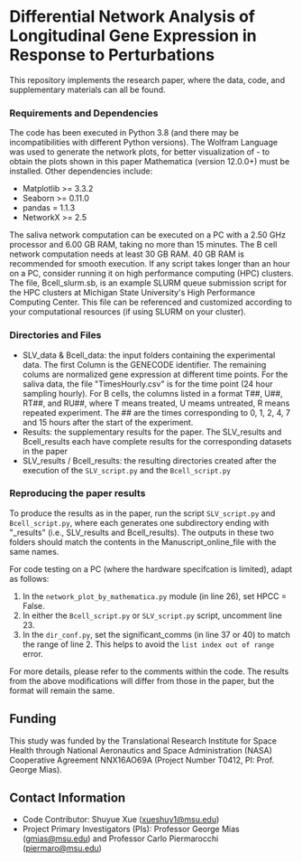 # Differential Network Analysis of Longitudinal Gene Expression in Response to Perturbations
This repository implements the research paper, where the data, code, and supplementary materials can all be found.

### Requirements and Dependencies
The code has been executed in Python 3.8 (and there may be incompatibilities with different Python versions). The Wolfram Language was used to generate the network plots, for better visualization of - to obtain the plots shown in this paper Mathematica (version 12.0.0+) must be installed. Other dependencies include: 
* Matplotlib >= 3.3.2
* Seaborn >= 0.11.0
* pandas = 1.1.3
* NetworkX >= 2.5

The saliva network computation can be executed on a PC with a 2.50 GHz processor and 6.00 GB RAM, taking no more than 15 minutes. The B cell network computation needs at least 30 GB RAM. 40 GB RAM is recommended for smooth execution. If any script takes longer than an hour on a PC, consider running it on high performance computing (HPC) clusters. The file, Bcell_slurm.sb, is an example SLURM queue submission script for the HPC clusters at Michigan State University's High Performance Computing Center. This file can be referenced and customized according to your computational resources (if using SLURM on your cluster). 

### Directories and Files
* SLV_data & Bcell_data: the input folders containing the experimental data. The first Column is the GENECODE identifier. The remaining colums are normalized gene expression at different time points. For the saliva data, the file "TimesHourly.csv" is for the time point (24 hour sampling hourly). For B cells, the columns listed in a format T##, U##, RT##, and RU##, where T means treated, U meams untreated, R means repeated experiment. The ## are the times corresponding to 0, 1, 2, 4, 7 and 15 hours after the start of the experiment. 
* Results: the supplementary results for the paper. The SLV_results and Bcell_results each have complete results for the corresponding datasets in the paper  
* SLV_results / Bcell_results: the resulting directories created after the execution of the `SLV_script.py` and the `Bcell_script.py`

### Reproducing the paper results
To produce the results as in the paper, run the script `SLV_script.py` and `Bcell_script.py`, where each generates one subdirectory ending with "_results" (i.e., SLV_results and Bcell_results). The outputs in these two folders should match the contents in the Manuscript_online_file with the same names.

For code testing on a PC (where the hardware specifcation is limited), adapt as follows:
1. In the `network_plot_by_mathematica.py` module (in line 26), set HPCC = False.
2. In either the `Bcell_script.py` or `SLV_script.py` script, uncomment line 23.
3. In the `dir_conf.py`, set the significant_comms (in line 37 or 40) to match the range of line 2. This helps to avoid the `list index out of range` error. 

For more details, please refer to the comments within the code. The results from the above modifications will differ from those in the paper, but the format will remain the same. 

## Funding
This study was funded by the Translational Research Institute for Space Health through National Aeronautics and Space Administration (NASA) Cooperative Agreement NNX16AO69A (Project Number T0412, PI: Prof. George Mias). 

## Contact Information
* Code Contributor: Shuyue Xue (xueshuy1@msu.edu)
* Project Primary Investigators (PIs): Professor George Mias (gmias@msu.edu) and Professor Carlo Piermarocchi (piermaro@msu.edu)
